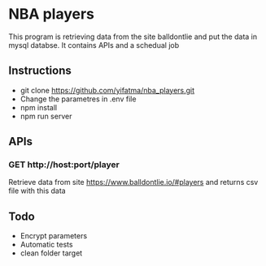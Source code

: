# NBA players
This program is retrieving data from the site balldontlie and put the data in mysql databse. 
It contains APIs and a schedual job

## Instructions
- git clone https://github.com/yifatma/nba_players.git
- Change the parametres in .env file
- npm install
- npm run server

## APIs

### GET http://host:port/player
Retrieve data from site https://www.balldontlie.io/#players and returns csv file with this data

## Todo
 - Encrypt parameters
 - Automatic tests
 - clean folder target